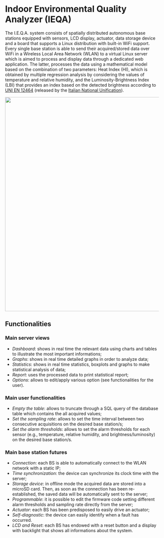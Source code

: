 # Indoor Environmental Quality Analyzer (IEQA)

The I.E.Q.A. system consists of spatially distributed autonomous base stations equipped with sensors, LCD display, actuator, data storage device and a board that supports a Linux distribution with built-in WiFi support.
Every single base station is able to send their acquired/stored data over WiFi in a Wireless Local Area Network (WLAN) to a virtual Linux server which is aimed to process and display data through a dedicated web application. The latter, processes the data using a mathematical model based on the combination of two parameters: Heat Index (HI), which is obtained by multiple regression analysis by considering the values of temperature and relative humidity, and the Luminosity-Brightness Index (LBI) that provides an index based on the detected brightness according to [UNI EN 12464](http://store.uni.com/magento-1.4.0.1/index.php/uni-en-12464-1-2011.html) (released by the [Italian National Unification](http://www.uni.com)).

<p align="center"><img src="./figures/fig1.png" width="700px"></img></p>

## Functionalities

### Main server views

* _Dashboard_: shows in real time the relevant data using charts and tables to illustrate the most important informations;
* _Graphs_: shows in real time detailed graphs in order to analyze data;
* _Statistics_: shows in real time statistics, boxplots and graphs to make statistical analysis of data;
* _Report_: uses the processed data to print statistical report;
* _Options_: allows to edit/apply various option (see functionalities for the user).

### Main user functionalities

* _Empty the table_: allows to truncate through a SQL query of the database table which contains the all acquired values;
* _Set the sampling rate_: allows to set the time interval between two consecutive acquisitions on the desired base station/s;
* _Set the alarm thresholds_: allows to set the alarm thresholds for each sensor (e.g., temperature, relative humidity, and brightness/luminosity) on the desired base station/s.

### Main base station futures

* _Connection_: each BS is able to automatically connect to the WLAN network with a static IP;
* _Time synchronization_: the device can synchronize its clock time with the server;
* _Storage device_: in offline mode the acquired data are stored into a microSD card. Then, as soon as the connection has been re-established, the saved data will be automatically sent to the server;
* _Programmable_: it is possible to edit the firmware code setting different alarm thresholds and sampling rate directly from the server;
* _Actuator_: each BS has been predisposed to easily drive an actuator;
* _Self-diagnostic_: the device can easily identify when a fault has occurred.
* _LCD and Reset_: each BS has endowed with a reset button and a display with backlight that shows all informations about the system.
